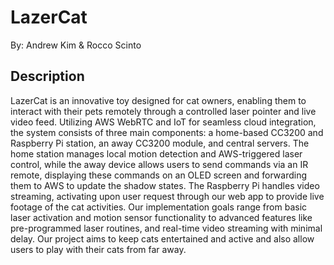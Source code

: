 # LazerCat

By: Andrew Kim & Rocco Scinto

## Description

LazerCat is an innovative toy designed for cat owners, enabling them to interact with their pets remotely through a controlled laser pointer and live video feed. Utilizing AWS WebRTC and IoT for seamless cloud integration, the system consists of three main components: a home-based CC3200 and Raspberry Pi station, an away CC3200 module, and central servers. The home station manages local motion detection and AWS-triggered laser control, while the away device allows users to send commands via an IR remote, displaying these commands on an OLED screen and forwarding them to AWS to update the shadow states. The Raspberry Pi handles video streaming, activating upon user request through our web app to provide live footage of the cat activities. Our implementation goals range from basic laser activation and motion sensor functionality to advanced features like pre-programmed laser routines, and real-time video streaming with minimal delay. Our project aims to keep cats entertained and active and also allow users to play with their cats from far away.
